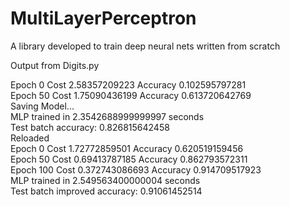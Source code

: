 # MultiLayerPerceptron
A library developed to train deep neural nets written from scratch


Output from Digits.py

Epoch   0   Cost   2.58357209223   Accuracy   0.102595797281<br>
Epoch   50   Cost   1.75090436199   Accuracy   0.613720642769<br>
Saving Model...<br>
MLP trained in 2.3542688999999997 seconds<br>
Test batch accuracy: 0.826815642458<br>
Reloaded<br>
Epoch   0   Cost   1.72772859501   Accuracy   0.620519159456<br>
Epoch   50   Cost   0.69413787185   Accuracy   0.862793572311<br>
Epoch   100   Cost   0.372743086693   Accuracy   0.914709517923<br>
MLP trained in 2.549563400000004 seconds<br>
Test batch improved accuracy: 0.91061452514<br>

